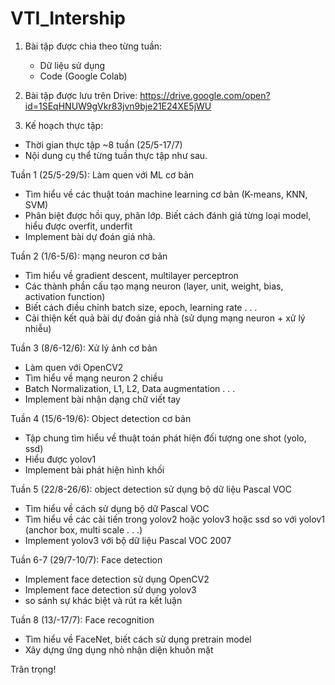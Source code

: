 # VTI_Intership

1. Bài tập được chia theo từng tuần:
	- Dữ liệu sử dụng
	- Code (Google Colab)

2. Bài tập được lưu trên Drive:
	https://drive.google.com/open?id=1SEqHNUW9gVkr83jvn9bje21E24XE5jWU

3. Kế hoạch thực tập:
- Thời gian thực tập ~8 tuần (25/5-17/7)
- Nội dung cụ thể từng tuần thực tập như sau.

Tuần 1 (25/5-29/5): Làm quen với ML cơ bản
- Tìm hiểu về các thuật toán machine learning cơ bản (K-means, KNN, SVM)
- Phân biệt được hồi quy, phân lớp. Biết cách đánh giá từng loại model, hiểu được overfit, underfit
- Implement bài dự đoán giá nhà.

Tuần 2 (1/6-5/6): mạng neuron cơ bản
- Tìm hiểu về gradient descent, multilayer perceptron
- Các thành phần cấu tạo mạng neuron (layer, unit, weight, bias, activation function)
- Biết cách điều chỉnh batch size, epoch, learning rate . . .
- Cải thiện kết quả bài dự đoán giá nhà (sử dụng mạng neuron + xử lý nhiễu)

Tuần 3 (8/6-12/6): Xử lý ảnh cơ bản
- Làm quen với OpenCV2
- Tìm hiểu về mạng neuron 2 chiều
- Batch Normalization, L1, L2, Data augmentation . . .
- Implement bài nhận dạng chữ viết tay

Tuần 4 (15/6-19/6): Object detection cơ bản
- Tập chung tìm hiểu về thuật toán phát hiện đối tượng one shot (yolo, ssd)
- Hiểu được yolov1
- Implement bài phát hiện hình khối

Tuần 5 (22/8-26/6): object detection sử dụng bộ dữ liệu Pascal VOC
- Tìm hiểu về cách sử dụng bộ dữ Pascal VOC
- Tìm hiểu về các cải tiến trong yolov2 hoặc yolov3 hoặc ssd so với yolov1 (anchor box, multi scale . . .)
- Implement yolov3 với bộ dữ liệu Pascal VOC 2007

Tuần 6-7 (29/7-10/7): Face detection
- Implement face detection sử dụng OpenCV2
- Implement face detection sử dụng yolov3
- so sánh sự khác biệt và rút ra kết luận 

Tuần 8 (13/-17/7): Face recognition
- Tìm hiểu về FaceNet, biết cách sử dụng pretrain model
- Xây dựng ứng dụng nhỏ nhận diện khuôn mặt

Trân trọng!
